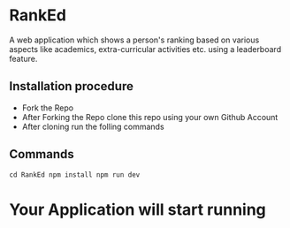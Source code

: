# RankEd
A web application which shows a person's ranking based on various aspects like academics, extra-curricular activities etc. using a leaderboard feature.

## Installation procedure
- Fork the Repo
- After Forking the Repo clone this repo using your own Github Account
- After cloning run the folling commands

## Commands
`
cd RankEd
npm install
npm run dev
`
# Your Application will start running